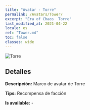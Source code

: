 ```yaml
---
title: "Avatar - Torre"
permalink: /Avatars/Tower/
excerpt: "Era of Chaos  Torre"
last_modified_at: 2021-04-22
locale: es
ref: "Tower.md"
toc: false
classes: wide
---
```

 ![Torre](/images/a/avatarFrame_5.png)

## Detalles

 **Descripción:** Marco de avatar de Torre 

 **Tips:** Recompensa de facción 

 **Is available:**  - 

